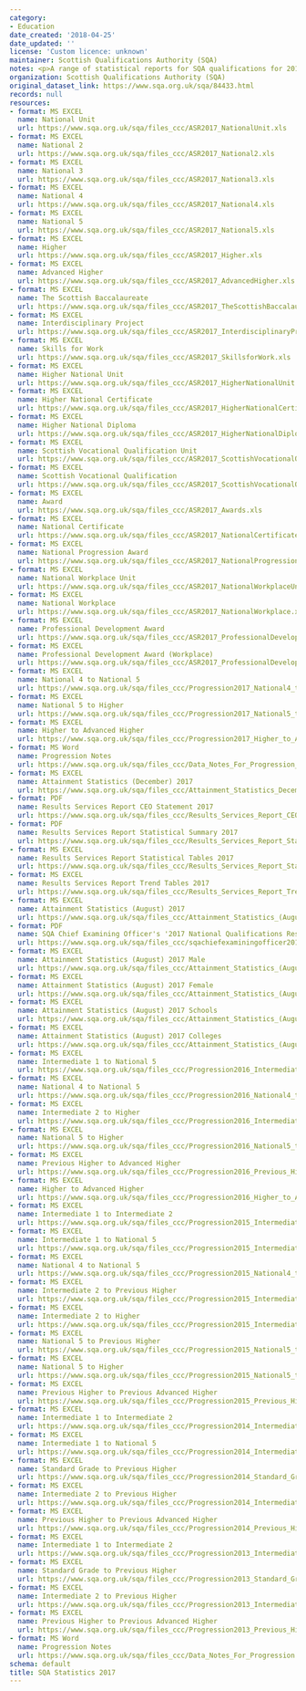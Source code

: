 ```yaml
---
category:
- Education
date_created: '2018-04-25'
date_updated: ''
license: 'Custom licence: unknown'
maintainer: Scottish Qualifications Authority (SQA)
notes: <p>A range of statistical reports for SQA qualifications for 2017.</p>
organization: Scottish Qualifications Authority (SQA)
original_dataset_link: https://www.sqa.org.uk/sqa/84433.html
records: null
resources:
- format: MS EXCEL
  name: National Unit
  url: https://www.sqa.org.uk/sqa/files_ccc/ASR2017_NationalUnit.xls
- format: MS EXCEL
  name: National 2
  url: https://www.sqa.org.uk/sqa/files_ccc/ASR2017_National2.xls
- format: MS EXCEL
  name: National 3
  url: https://www.sqa.org.uk/sqa/files_ccc/ASR2017_National3.xls
- format: MS EXCEL
  name: National 4
  url: https://www.sqa.org.uk/sqa/files_ccc/ASR2017_National4.xls
- format: MS EXCEL
  name: National 5
  url: https://www.sqa.org.uk/sqa/files_ccc/ASR2017_National5.xls
- format: MS EXCEL
  name: Higher
  url: https://www.sqa.org.uk/sqa/files_ccc/ASR2017_Higher.xls
- format: MS EXCEL
  name: Advanced Higher
  url: https://www.sqa.org.uk/sqa/files_ccc/ASR2017_AdvancedHigher.xls
- format: MS EXCEL
  name: The Scottish Baccalaureate
  url: https://www.sqa.org.uk/sqa/files_ccc/ASR2017_TheScottishBaccalaureate.xls
- format: MS EXCEL
  name: Interdisciplinary Project
  url: https://www.sqa.org.uk/sqa/files_ccc/ASR2017_InterdisciplinaryProject.xls
- format: MS EXCEL
  name: Skills for Work
  url: https://www.sqa.org.uk/sqa/files_ccc/ASR2017_SkillsforWork.xls
- format: MS EXCEL
  name: Higher National Unit
  url: https://www.sqa.org.uk/sqa/files_ccc/ASR2017_HigherNationalUnit.xls
- format: MS EXCEL
  name: Higher National Certificate
  url: https://www.sqa.org.uk/sqa/files_ccc/ASR2017_HigherNationalCertificate.xls
- format: MS EXCEL
  name: Higher National Diploma
  url: https://www.sqa.org.uk/sqa/files_ccc/ASR2017_HigherNationalDiploma.xls
- format: MS EXCEL
  name: Scottish Vocational Qualification Unit
  url: https://www.sqa.org.uk/sqa/files_ccc/ASR2017_ScottishVocationalQualificationUnit.xls
- format: MS EXCEL
  name: Scottish Vocational Qualification
  url: https://www.sqa.org.uk/sqa/files_ccc/ASR2017_ScottishVocationalQualification.xls
- format: MS EXCEL
  name: Award
  url: https://www.sqa.org.uk/sqa/files_ccc/ASR2017_Awards.xls
- format: MS EXCEL
  name: National Certificate
  url: https://www.sqa.org.uk/sqa/files_ccc/ASR2017_NationalCertificate.xls
- format: MS EXCEL
  name: National Progression Award
  url: https://www.sqa.org.uk/sqa/files_ccc/ASR2017_NationalProgressionAward.xls
- format: MS EXCEL
  name: National Workplace Unit
  url: https://www.sqa.org.uk/sqa/files_ccc/ASR2017_NationalWorkplaceUnit.xls
- format: MS EXCEL
  name: National Workplace
  url: https://www.sqa.org.uk/sqa/files_ccc/ASR2017_NationalWorkplace.xls
- format: MS EXCEL
  name: Professional Development Award
  url: https://www.sqa.org.uk/sqa/files_ccc/ASR2017_ProfessionalDevelopmentAward.xls
- format: MS EXCEL
  name: Professional Development Award (Workplace)
  url: https://www.sqa.org.uk/sqa/files_ccc/ASR2017_ProfessionalDevelopmentAwardWorkplace.xls
- format: MS EXCEL
  name: National 4 to National 5
  url: https://www.sqa.org.uk/sqa/files_ccc/Progression2017_National4_to_National5.xls
- format: MS EXCEL
  name: National 5 to Higher
  url: https://www.sqa.org.uk/sqa/files_ccc/Progression2017_National5_to_Higher.xls
- format: MS EXCEL
  name: Higher to Advanced Higher
  url: https://www.sqa.org.uk/sqa/files_ccc/Progression2017_Higher_to_Advanced_Higher.xls
- format: MS Word
  name: Progression Notes
  url: https://www.sqa.org.uk/sqa/files_ccc/Data_Notes_For_Progression_2017.docx
- format: MS EXCEL
  name: Attainment Statistics (December) 2017
  url: https://www.sqa.org.uk/sqa/files_ccc/Attainment_Statistics_December_2017.xls
- format: PDF
  name: Results Services Report CEO Statement 2017
  url: https://www.sqa.org.uk/sqa/files_ccc/Results_Services_Report_CEO_Statement_2017_v2.pdf
- format: PDF
  name: Results Services Report Statistical Summary 2017
  url: https://www.sqa.org.uk/sqa/files_ccc/Results_Services_Report_Statistical_Summary_2017.pdf
- format: MS EXCEL
  name: Results Services Report Statistical Tables 2017
  url: https://www.sqa.org.uk/sqa/files_ccc/Results_Services_Report_Statistical_Tables_2017.xls
- format: MS EXCEL
  name: Results Services Report Trend Tables 2017
  url: https://www.sqa.org.uk/sqa/files_ccc/Results_Services_Report_Trend_Tables_2017.xls
- format: MS EXCEL
  name: Attainment Statistics (August) 2017
  url: https://www.sqa.org.uk/sqa/files_ccc/Attainment_Statistics_(August)_2017.xls
- format: PDF
  name: SQA Chief Examining Officer's '2017 National Qualifications Results' Report
  url: https://www.sqa.org.uk/sqa/files_ccc/sqachiefexaminingofficer2017nqreport.pdf
- format: MS EXCEL
  name: Attainment Statistics (August) 2017 Male
  url: https://www.sqa.org.uk/sqa/files_ccc/Attainment_Statistics_(August)_2017_Male.xls
- format: MS EXCEL
  name: Attainment Statistics (August) 2017 Female
  url: https://www.sqa.org.uk/sqa/files_ccc/Attainment_Statistics_(August)_2017_Female.xls
- format: MS EXCEL
  name: Attainment Statistics (August) 2017 Schools
  url: https://www.sqa.org.uk/sqa/files_ccc/Attainment_Statistics_(August)_2017_Schools.xls
- format: MS EXCEL
  name: Attainment Statistics (August) 2017 Colleges
  url: https://www.sqa.org.uk/sqa/files_ccc/Attainment_Statistics_(August)_2017_Colleges.xls
- format: MS EXCEL
  name: Intermediate 1 to National 5
  url: https://www.sqa.org.uk/sqa/files_ccc/Progression2016_Intermediate1_to_National5.xls
- format: MS EXCEL
  name: National 4 to National 5
  url: https://www.sqa.org.uk/sqa/files_ccc/Progression2016_National4_to_National5.xls
- format: MS EXCEL
  name: Intermediate 2 to Higher
  url: https://www.sqa.org.uk/sqa/files_ccc/Progression2016_Intermediate2_to_Higher.xls
- format: MS EXCEL
  name: National 5 to Higher
  url: https://www.sqa.org.uk/sqa/files_ccc/Progression2016_National5_to_Higher.xls
- format: MS EXCEL
  name: Previous Higher to Advanced Higher
  url: https://www.sqa.org.uk/sqa/files_ccc/Progression2016_Previous_Higher_to_Advanced_Higher.xls
- format: MS EXCEL
  name: Higher to Advanced Higher
  url: https://www.sqa.org.uk/sqa/files_ccc/Progression2016_Higher_to_Advanced_Higher.xls
- format: MS EXCEL
  name: Intermediate 1 to Intermediate 2
  url: https://www.sqa.org.uk/sqa/files_ccc/Progression2015_Intermediate1_to_Intermediate2.xls
- format: MS EXCEL
  name: Intermediate 1 to National 5
  url: https://www.sqa.org.uk/sqa/files_ccc/Progression2015_Intermediate1_to_National5.xls
- format: MS EXCEL
  name: National 4 to National 5
  url: https://www.sqa.org.uk/sqa/files_ccc/Progression2015_National4_to_National5.xls
- format: MS EXCEL
  name: Intermediate 2 to Previous Higher
  url: https://www.sqa.org.uk/sqa/files_ccc/Progression2015_Intermediate2_to_Previous_Higher.xls
- format: MS EXCEL
  name: Intermediate 2 to Higher
  url: https://www.sqa.org.uk/sqa/files_ccc/Progression2015_Intermediate2_to_Higher.xls
- format: MS EXCEL
  name: National 5 to Previous Higher
  url: https://www.sqa.org.uk/sqa/files_ccc/Progression2015_National5_to_Previous_Higher.xls
- format: MS EXCEL
  name: National 5 to Higher
  url: https://www.sqa.org.uk/sqa/files_ccc/Progression2015_National5_to_Higher.xls
- format: MS EXCEL
  name: Previous Higher to Previous Advanced Higher
  url: https://www.sqa.org.uk/sqa/files_ccc/Progression2015_Previous_Higher_to_Previous_Advanced_Higher.xls
- format: MS EXCEL
  name: Intermediate 1 to Intermediate 2
  url: https://www.sqa.org.uk/sqa/files_ccc/Progression2014_Intermediate1_to_Intermediate2.xls
- format: MS EXCEL
  name: Intermediate 1 to National 5
  url: https://www.sqa.org.uk/sqa/files_ccc/Progression2014_Intermediate1_to_National5.xls
- format: MS EXCEL
  name: Standard Grade to Previous Higher
  url: https://www.sqa.org.uk/sqa/files_ccc/Progression2014_Standard_Grade_to_Previous_Higher.xls
- format: MS EXCEL
  name: Intermediate 2 to Previous Higher
  url: https://www.sqa.org.uk/sqa/files_ccc/Progression2014_Intermediate2_to_Previous_Higher.xls
- format: MS EXCEL
  name: Previous Higher to Previous Advanced Higher
  url: https://www.sqa.org.uk/sqa/files_ccc/Progression2014_Previous_Higher_to_Previous_Advanced_Higher.xls
- format: MS EXCEL
  name: Intermediate 1 to Intermediate 2
  url: https://www.sqa.org.uk/sqa/files_ccc/Progression2013_Intermediate1_to_Intermediate2.xls
- format: MS EXCEL
  name: Standard Grade to Previous Higher
  url: https://www.sqa.org.uk/sqa/files_ccc/Progression2013_Standard_Grade_to_Previous_Higher.xls
- format: MS EXCEL
  name: Intermediate 2 to Previous Higher
  url: https://www.sqa.org.uk/sqa/files_ccc/Progression2013_Intermediate2_to_Previous_Higher.xls
- format: MS EXCEL
  name: Previous Higher to Previous Advanced Higher
  url: https://www.sqa.org.uk/sqa/files_ccc/Progression2013_Previous_Higher_to_Previous_Advanced_Higher.xls
- format: MS Word
  name: Progression Notes
  url: https://www.sqa.org.uk/sqa/files_ccc/Data_Notes_For_Progression.docx
schema: default
title: SQA Statistics 2017
---
```

